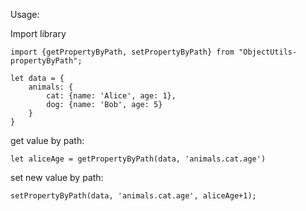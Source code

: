 Usage:

Import library

    import {getPropertyByPath, setPropertyByPath} from "ObjectUtils-propertyByPath";

    let data = {
        animals: {
            cat: {name: 'Alice', age: 1},
            dog: {name: 'Bob', age: 5}
        }
    }

get value by path:

    let aliceAge = getPropertyByPath(data, 'animals.cat.age')

set new value by path:

    setPropertyByPath(data, 'animals.cat.age', aliceAge+1);
